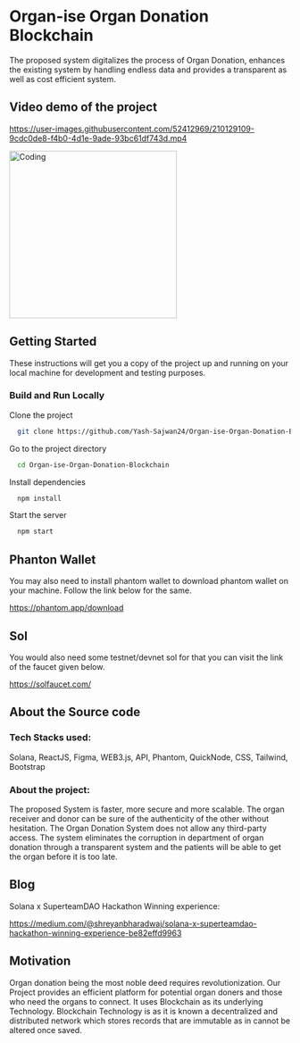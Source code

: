 
# Organ-ise Organ Donation Blockchain

The proposed system digitalizes the process of Organ Donation, enhances the existing system by
handling endless data and provides a transparent as well as cost efficient system. 


## Video demo of the project



https://user-images.githubusercontent.com/52412969/210129109-9cdc0de8-f4b0-4d1e-9ade-93bc61df743d.mp4



<img  alt="Coding" width="300" src="https://user-images.githubusercontent.com/52412969/210129154-2d898efe-fa27-44cf-83d8-fb1f658d876a.png">



## Getting Started

These instructions will get you a copy of the project up and running on your local machine for development and testing purposes.

### Build and Run Locally

Clone the project
```bash
  git clone https://github.com/Yash-Sajwan24/Organ-ise-Organ-Donation-Blockchain.git
```
Go to the project directory
```bash
  cd Organ-ise-Organ-Donation-Blockchain
```

Install dependencies
```bash
  npm install
```
Start the server
```bash
  npm start
```
## Phanton Wallet

You may also need to install phantom wallet to download phantom wallet 
on your machine. Follow the link below for the same.

https://phantom.app/download

## Sol

You would also need some testnet/devnet sol for that you can visit the link 
of the faucet given below.

https://solfaucet.com/

## About the Source code

### Tech Stacks used:

Solana, ReactJS, Figma, WEB3.js, API, Phantom, QuickNode, CSS, Tailwind, Bootstrap

### About the project:
The proposed System
is faster, more secure and more scalable. The organ receiver and donor can be sure of the authenticity
of the other without hesitation. The Organ Donation System does not allow any third-party access. The
system eliminates the corruption in department of organ donation through a transparent system and the
patients will be able to get the organ before it is too late.

## Blog

Solana x SuperteamDAO Hackathon Winning experience:

https://medium.com/@shreyanbharadwaj/solana-x-superteamdao-hackathon-winning-experience-be82effd9963


## Motivation

Organ donation being the most noble deed requires revolutionization. Our Project provides an efficient platform for potential organ doners and those who need the organs to connect. It uses Blockchain as its
underlying Technology. Blockchain Technology is as it is known a decentralized and distributed network which stores records that are immutable as in cannot be altered once saved.
